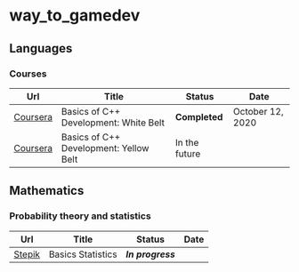 # way_to_gamedev
## Languages
### Courses
| Url | Title  | Status | Date |
| ----| ------ | ------ | ---- |
| [Coursera](https://www.coursera.org/learn/c-plus-plus-white/home/welcome) | Basics of C++ Development: White Belt  | **Completed** | October 12, 2020 |
| [Coursera](https://www.coursera.org/learn/c-plus-plus-yellow/home/welcome) | Basics of C++ Development: Yellow Belt | In the future | |

## Mathematics
### Probability theory and statistics
| Url | Title | Status | Date |
| --- | ----- | ------ | ---- |
| [Stepik](https://stepik.org/course/76/info) | Basics Statistics | ***In progress*** | |

